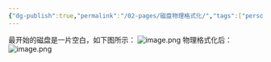 ```yaml
---
{"dg-publish":true,"permalink":"/02-pages/磁盘物理格式化/","tags":["personal/blog","os/file"]}
---
```


最开始的磁盘是一片空白，如下图所示：
![image.png](https://yelanyanyu-img-bed.oss-cn-hangzhou.aliyuncs.com/img/blog/2024/10/20241030220646.png)
物理格式化后：
![image.png](https://yelanyanyu-img-bed.oss-cn-hangzhou.aliyuncs.com/img/blog/2024/10/20241030220659.png)
